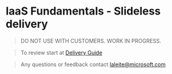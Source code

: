 
# IaaS Fundamentals - Slideless delivery

> DO NOT USE WITH CUSTOMERS. WORK IN PROGRESS.

> To review start at [Delivery Guide](articles/iaas-fundamentals.md)

> Any questions or feedback contact laleite@microsoft.com




 